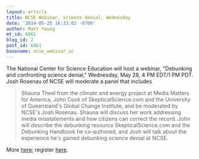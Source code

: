 ```yaml
---
layout: article
title: NCSE Webinar, science denial, Wednesday
date: '2014-05-25 16:33:02 -0700'
author: Matt Young
mt_id: 6961
blog_id: 2
post_id: 6961
basename: ncse_webinar_sc
---
```

The National Center for Science Education will host a webinar, "Debunking and confronting science denial," Wednesday, May 28, 4 PM EDT/1 PM PDT.  Josh Rosenau of NCSE will moderate a panel that includes 

> Shauna Theel from the climate and energy project at Media Matters for America, John Cook of SkepticalScience.com and the University of Queensland's Global Change Institute, and be moderated by NCSE's Josh Rosenau. Shauna will discuss her work addressing media misstatements and how citizens can correct the record. John will describe the debunking resource SkepticalScience.com and the Debunking Handbook he co-authored, and Josh will talk about the experience he's gained debunking science denial at NCSE.

More [here](http://ncse.com/taking-action/debunking-confronting-science-denial); register [here](https://attendee.gotowebinar.com/register/8946318554963220226).
